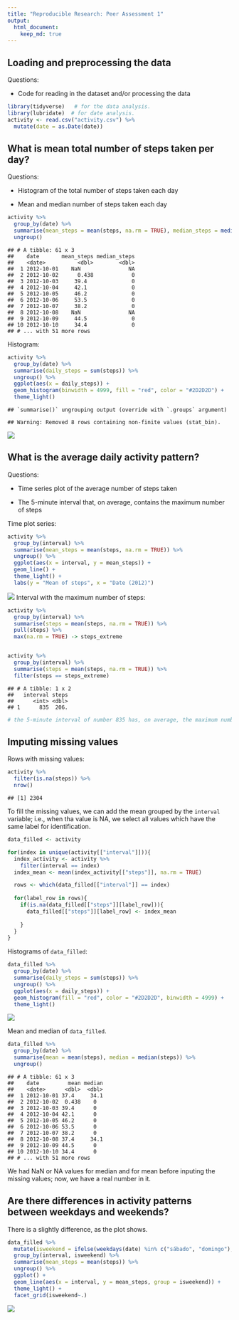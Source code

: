 ```yaml
---
title: "Reproducible Research: Peer Assessment 1"
output: 
  html_document:
    keep_md: true
---
```



## Loading and preprocessing the data
Questions: 

  - Code for reading in the dataset and/or processing the data
  

```r
library(tidyverse)   # for the data analysis.
library(lubridate)  # for date analysis.
activity <- read.csv("activity.csv") %>%
  mutate(date = as.Date(date))
```


## What is mean total number of steps taken per day?
Questions:

 - Histogram of the total number of steps taken each day
 
 - Mean and median number of steps taken each day
 

```r
activity %>%
  group_by(date) %>%
  summarise(mean_steps = mean(steps, na.rm = TRUE), median_steps = median(steps)) %>%
  ungroup()
```

```
## # A tibble: 61 x 3
##    date       mean_steps median_steps
##    <date>          <dbl>        <dbl>
##  1 2012-10-01    NaN               NA
##  2 2012-10-02      0.438            0
##  3 2012-10-03     39.4              0
##  4 2012-10-04     42.1              0
##  5 2012-10-05     46.2              0
##  6 2012-10-06     53.5              0
##  7 2012-10-07     38.2              0
##  8 2012-10-08    NaN               NA
##  9 2012-10-09     44.5              0
## 10 2012-10-10     34.4              0
## # ... with 51 more rows
```

Histogram:


```r
activity %>% 
  group_by(date) %>%
  summarise(daily_steps = sum(steps)) %>%
  ungroup() %>%
  ggplot(aes(x = daily_steps)) + 
  geom_histogram(binwidth = 4999, fill = "red", color = "#2D2D2D") + 
  theme_light()
```

```
## `summarise()` ungrouping output (override with `.groups` argument)
```

```
## Warning: Removed 8 rows containing non-finite values (stat_bin).
```

![](PA1_template_files/figure-html/histogram-1.png)<!-- -->


## What is the average daily activity pattern?

Questions:

  - Time series plot of the average number of steps taken
  
  - The 5-minute interval that, on average, contains the maximum number of steps

Time plot series:



```r
activity %>% 
  group_by(interval) %>%
  summarise(mean_steps = mean(steps, na.rm = TRUE)) %>%
  ungroup() %>%
  ggplot(aes(x = interval, y = mean_steps)) + 
  geom_line() + 
  theme_light() + 
  labs(y = "Mean of steps", x = "Date (2012)")
```

![](PA1_template_files/figure-html/unnamed-chunk-2-1.png)<!-- -->
Interval with the maximum number of steps: 


```r
activity %>% 
  group_by(interval) %>%
  summarise(steps = mean(steps, na.rm = TRUE)) %>%
  pull(steps) %>%
  max(na.rm = TRUE) -> steps_extreme


activity %>%
  group_by(interval) %>%
  summarise(steps = mean(steps, na.rm = TRUE)) %>%
  filter(steps == steps_extreme)
```

```
## # A tibble: 1 x 2
##   interval steps
##      <int> <dbl>
## 1      835  206.
```

```r
# the 5-minute interval of number 835 has, on average, the maximum number of steps.
```

## Imputing missing values

Rows with missing values:



```r
activity %>%
  filter(is.na(steps)) %>%
  nrow()
```

```
## [1] 2304
```

To fill the missing values, we can add the mean grouped by the `interval` variable; i.e., when tha value is NA, we select all values which have the same label for identification.


```r
data_filled <- activity

for(index in unique(activity[["interval"]])){
  index_activity <- activity %>% 
    filter(interval == index)
  index_mean <- mean(index_activity[["steps"]], na.rm = TRUE)

  rows <- which(data_filled[["interval"]] == index)
  
  for(label_row in rows){
    if(is.na(data_filled[["steps"]][label_row])){
      data_filled[["steps"]][label_row] <- index_mean
      
    }
  }
}
```

Histograms of `data_filled`:

```r
data_filled %>%
  group_by(date) %>%
  summarise(daily_steps = sum(steps)) %>%
  ungroup() %>%
  ggplot(aes(x = daily_steps)) + 
  geom_histogram(fill = "red", color = "#2D2D2D", binwidth = 4999) + 
  theme_light()
```

![](PA1_template_files/figure-html/unnamed-chunk-6-1.png)<!-- -->

Mean and median of `data_filled`.


```r
data_filled %>%
  group_by(date) %>%
  summarise(mean = mean(steps), median = median(steps)) %>%
  ungroup()
```

```
## # A tibble: 61 x 3
##    date         mean median
##    <date>      <dbl>  <dbl>
##  1 2012-10-01 37.4     34.1
##  2 2012-10-02  0.438    0  
##  3 2012-10-03 39.4      0  
##  4 2012-10-04 42.1      0  
##  5 2012-10-05 46.2      0  
##  6 2012-10-06 53.5      0  
##  7 2012-10-07 38.2      0  
##  8 2012-10-08 37.4     34.1
##  9 2012-10-09 44.5      0  
## 10 2012-10-10 34.4      0  
## # ... with 51 more rows
```

We had NaN or NA values for median and for mean before inputing the missing values; now, we have a real number in it. 

## Are there differences in activity patterns between weekdays and weekends?

There is a slightly difference, as the plot shows.

```r
data_filled %>%
  mutate(isweekend = ifelse(weekdays(date) %in% c("sábado", "domingo"), "Weekend", "Weekday")) %>% 
  group_by(interval, isweekend) %>% 
  summarise(mean_steps = mean(steps)) %>%
  ungroup() %>%
  ggplot() + 
  geom_line(aes(x = interval, y = mean_steps, group = isweekend)) + 
  theme_light() + 
  facet_grid(isweekend~.)
```

![](PA1_template_files/figure-html/unnamed-chunk-8-1.png)<!-- -->
